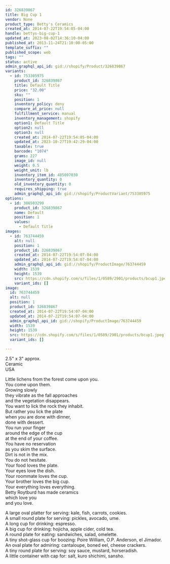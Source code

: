 ```yaml
---
id: 326839867
title: Big Cup 1
vendor: None
product_type: Betty's Ceramics
created_at: 2014-07-22T19:54:05-04:00
handle: bettys-big-cup-1
updated_at: 2023-08-02T14:36:10-04:00
published_at: 2013-11-24T21:10:00-05:00
template_suffix: ""
published_scope: web
tags: ""
status: active
admin_graphql_api_id: gid://shopify/Product/326839867
variants:
  - id: 753305975
    product_id: 326839867
    title: Default Title
    price: "32.00"
    sku: ""
    position: 1
    inventory_policy: deny
    compare_at_price: null
    fulfillment_service: manual
    inventory_management: shopify
    option1: Default Title
    option2: null
    option3: null
    created_at: 2014-07-22T19:54:05-04:00
    updated_at: 2023-10-27T19:42:29-04:00
    taxable: true
    barcode: "1074"
    grams: 227
    image_id: null
    weight: 0.5
    weight_unit: lb
    inventory_item_id: 485097030
    inventory_quantity: 0
    old_inventory_quantity: 0
    requires_shipping: true
    admin_graphql_api_id: gid://shopify/ProductVariant/753305975
options:
  - id: 386503299
    product_id: 326839867
    name: Default
    position: 1
    values:
      - Default Title
images:
  - id: 763744459
    alt: null
    position: 1
    product_id: 326839867
    created_at: 2014-07-22T19:54:07-04:00
    updated_at: 2014-07-22T19:54:07-04:00
    admin_graphql_api_id: gid://shopify/ProductImage/763744459
    width: 1539
    height: 1539
    src: https://cdn.shopify.com/s/files/1/0589/2901/products/bcup1.jpeg?v=1406073247
    variant_ids: []
image:
  id: 763744459
  alt: null
  position: 1
  product_id: 326839867
  created_at: 2014-07-22T19:54:07-04:00
  updated_at: 2014-07-22T19:54:07-04:00
  admin_graphql_api_id: gid://shopify/ProductImage/763744459
  width: 1539
  height: 1539
  src: https://cdn.shopify.com/s/files/1/0589/2901/products/bcup1.jpeg?v=1406073247
  variant_ids: []

---
```


2.5" x 3" approx.  
Ceramic  
USA

Little lichens from the forest come upon you.  
You come upon them.  
Growing slowly  
they vibrate as the fall approaches  
and the vegetation disappears.  
You want to lick the rock they inhabit.  
But rather you lick the plate  
when you are done with dinner,  
done with dessert.  
You run your finger  
around the edge of the cup  
at the end of your coffee.  
You have no reservation  
as you skim the surface.  
Dirt is not in the mix.  
You do not hesitate.  
Your food loves the plate.  
Your eyes love the dish.  
Your roommate loves the cup.  
Your brother loves the big cup.  
Your everything loves everything.  
Betty Roytburd has made ceramics  
which love you  
and you love.  
  
A large oval platter for serving: kale, fish, carrots, cookies.  
A small round plate for serving: pickles, avocado, ume.  
A long cup for drinking: espresso.  
A big cup for drinking: hojicha, apple cider, cold tea.  
A round plate for eating: sandwiches, salad, omelette.  
A tiny shot-glass cup for boozing: Poire William, O.P. Anderson, el Jimador.  
An oval plate for admiring: cantaloupe, boned eel, cheese crackers.  
A tiny round plate for serving: soy sauce, mustard, horseradish.  
A little container with cap for: salt, kuro shichimi, sansho.